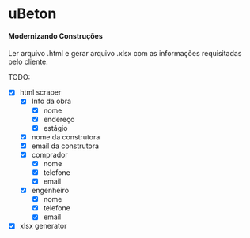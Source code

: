 # uBeton 

#### Modernizando Construções

Ler arquivo .html e gerar arquivo .xlsx com as informações requisitadas pelo cliente. 

TODO:

- [X] html scraper
  - [x] Info da obra
    - [x] nome
    - [X] endereço
    - [x] estágio
  - [X] nome da construtora
  - [X] email da construtora
  - [X] comprador
    - [X] nome 
    - [X] telefone 
    - [X] email
  - [X] engenheiro
    - [X] nome 
    - [X] telefone 
    - [X] email
- [X] xlsx generator